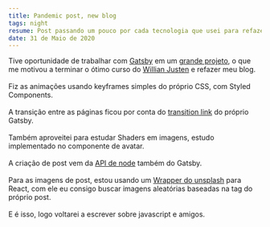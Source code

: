 ```yaml
---
title: Pandemic post, new blog
tags: night
resume: Post passando um pouco por cada tecnologia que usei para refazer minha página pessoal
date: 31 de Maio de 2020
---
```


Tive oportunidade de trabalhar com <a href="https://www.gatsbyjs.org/" target="_blank">Gatsby</a> em um <a href="https://14islands.com/proxy" target="_blank">grande projeto</a>, o que me motivou a terminar o ótimo curso do <a href='https://www.udemy.com/course/gatsby-crie-um-site-pwa-com-react-graphql-e-netlify-cms/'>Willian Justen</a> e refazer meu blog.
<br><br>
Fiz as animações usando keyframes simples do próprio CSS,
com Styled Components.
<br><br>
A transição entre as páginas ficou por conta do <a href="https://www.gatsbyjs.org/packages/gatsby-plugin-transition-link/">transition link</a> do próprio Gatsby.
<br><br>
Também aproveitei para estudar Shaders em imagens,
estudo implementado no componente de avatar.
<br><br>
A criação de post vem da <a href="https://www.gatsbyjs.org/docs/node-apis/" target="_blank">API de node</a> também do Gatsby.
<br><br>
Para as imagens de post, estou usando um <a href="https://www.npmjs.com/package/react-unsplash-wrapper" target="_blank">Wrapper do unsplash</a> para React, com ele eu consigo buscar imagens aleatórias baseadas na tag do próprio post.
<br><br>
E é isso, logo voltarei a escrever sobre javascript e amigos.
